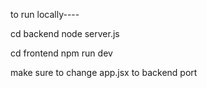 to run locally----

cd backend
node server.js


cd frontend
npm run dev



make sure to change app.jsx to backend port
